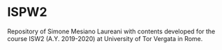# ISPW2
Repository of Simone Mesiano Laureani with contents developed for the course ISW2 (A.Y. 2019-2020) at University of Tor Vergata in Rome.  
